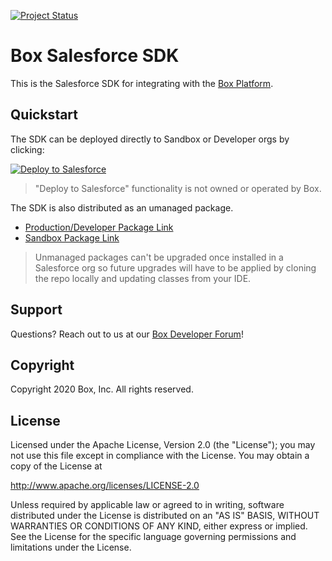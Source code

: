[![Project Status](http://opensource.box.com/badges/active.svg)](http://opensource.box.com/badges/)

# Box Salesforce SDK

This is the Salesforce SDK for integrating with the [Box Platform](https://developer.box.com/).

## Quickstart

The SDK can be deployed directly to Sandbox or Developer orgs by clicking:

[![Deploy to Salesforce](https://raw.githubusercontent.com/afawcett/githubsfdeploy/master/src/main/webapp/resources/img/deploy.png)](https://githubsfdeploy.herokuapp.com?owner=box&repo=box-salesforce-sdk)

> "Deploy to Salesforce" functionality is not owned or operated by Box.

The SDK is also distributed as an umanaged package.

- [Production/Developer Package Link](https://cloud.box.com/Box-Apex-SDK)
- [Sandbox Package Link](https://cloud.box.com/Box-Apex-SDK-Sandbox)

> Unmanaged packages can't be upgraded once installed in a Salesforce org so future upgrades will have to be applied by cloning the repo locally and updating classes from your IDE.

## Support

Questions?  Reach out to us at our [Box Developer Forum](https://community.box.com/t5/Box-Developer-Forum/bd-p/DeveloperForum)!

## Copyright

Copyright 2020 Box, Inc. All rights reserved.

## License

Licensed under the Apache License, Version 2.0 (the "License"); you may not use this file except in compliance with the License.  You may obtain a copy of the License at

http://www.apache.org/licenses/LICENSE-2.0

Unless required by applicable law or agreed to in writing, software distributed under the License is distributed on an "AS IS" BASIS, WITHOUT WARRANTIES OR CONDITIONS OF ANY KIND, either express or implied.  See the License for the specific language governing permissions and limitations under the License.
